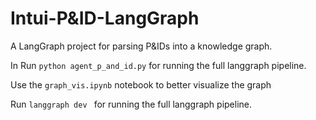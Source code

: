# Intui-P&ID-LangGraph

A LangGraph project for parsing P&IDs into a knowledge graph.

In 
Run ` python agent_p_and_id.py ` for running the full langgraph pipeline. 

Use the `graph_vis.ipynb` notebook to better visualize the graph

Run `langgraph dev ` for running the full langgraph pipeline. 

